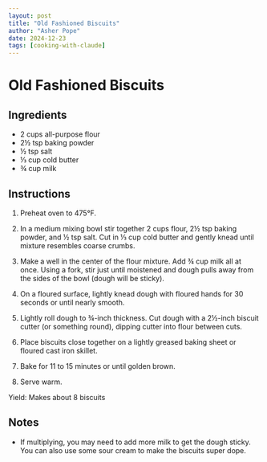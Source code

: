 ```yaml
---
layout: post
title: "Old Fashioned Biscuits"
author: "Asher Pope"
date: 2024-12-23
tags: [cooking-with-claude]
---
```


# Old Fashioned Biscuits

## Ingredients
- 2 cups all-purpose flour
- 2½ tsp baking powder
- ½ tsp salt
- ⅓ cup cold butter
- ¾ cup milk

## Instructions

1. Preheat oven to 475°F.

2. In a medium mixing bowl stir together 2 cups flour, 2½ tsp baking powder, and ½ tsp salt. Cut in ⅓ cup cold butter and gently knead until mixture resembles coarse crumbs.

3. Make a well in the center of the flour mixture. Add ¾ cup milk all at once. Using a fork, stir just until moistened and dough pulls away from the sides of the bowl (dough will be sticky).

4. On a floured surface, lightly knead dough with floured hands for 30 seconds or until nearly smooth.

5. Lightly roll dough to ¾-inch thickness. Cut dough with a 2½-inch biscuit cutter (or something round), dipping cutter into flour between cuts.

6. Place biscuits close together on a lightly greased baking sheet or floured cast iron skillet.

7. Bake for 11 to 15 minutes or until golden brown.

8. Serve warm.

Yield: Makes about 8 biscuits

## Notes
- If multiplying, you may need to add more milk to get the dough sticky. You can also use some sour cream to make the biscuits super dope.
